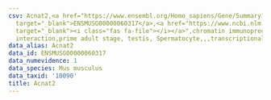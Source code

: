 ```yaml
---
csv: Acnat2,<a href="https://www.ensembl.org/Homo_sapiens/Gene/Summary?db=core;g=ENSMUSG00000060317"
  target="_blank">ENSMUSG00000060317</a>,<a href="https://www.ncbi.nlm.nih.gov/pubmed/25450459"
  target="_blank"><i class="fas fa-file"></i></a>",chromatin immunoprecipitation assay,direct
  interaction,prime adult stage, testis, Spermatocyte,,,transcriptional regulation,
data_alias: Acnat2
data_id: ENSMUSG00000060317
data_numevidence: 1
data_species: Mus musculus
data_taxid: '10090'
title: Acnat2
---
```

